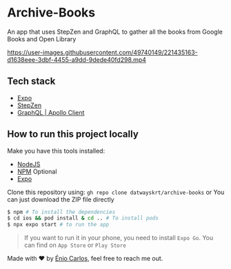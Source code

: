 # Archive-Books
An app that uses StepZen and GraphQL to gather all the books from Google Books and Open Library


https://user-images.githubusercontent.com/49740149/221435163-d1638eee-3dbf-4455-a9dd-9dede40fd298.mp4

## Tech stack
- [Expo](https://docs.expo.dev/)
- [StepZen](https://stepzen.com/docs)
- [GraphQL | Apollo Client](https://www.apollographql.com/tutorials/fullstack-quickstart/10-managing-local-state)


## How to run this project locally

Make you have this tools installed:

- [NodeJS](https://nodejs.org/en/)
- [NPM](https://npmjs.com/) Optional
- [Expo](https://docs.expo.dev/get-started/installation/)

Clone this repository using: `gh repo clone datwayskrt/archive-books`
or
You can just download the ZIP file directly

```bash
$ npm # To install the dependencies
$ cd ios && pod install & cd .. # To install pods
$ npx expo start # to run the app
```

> If you want to run it in your phone, you need to install `Expo Go`. You can find on `App Store` or `Play Store`

Made with :heart: by [Énio Carlos](https://twitter.com/eniocarlosao), feel free to reach me out.
